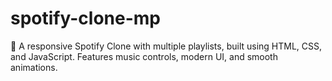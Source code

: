 # spotify-clone-mp
🎵 A responsive Spotify Clone with multiple playlists, built using HTML, CSS, and JavaScript. Features music controls, modern UI, and smooth animations.
